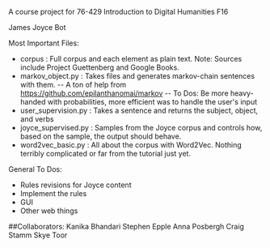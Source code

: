 A course project for 76-429 Introduction to Digital Humanities F16

James Joyce Bot

Most Important Files: 
* corpus : Full corpus and each element as plain text. Note: Sources include Project Guettenberg and Google Books. 
* markov_object.py : Takes files and generates markov-chain sentences with them.
    -- A ton of help from https://github.com/epilanthanomai/markov
    -- To Dos: Be more heavy-handed with probabilities, more efficient was to handle the user's input
* user_supervision.py : Takes a sentence and returns the subject, object, and verbs
* joyce_supervised.py : Samples from the Joyce corpus and controls how, based on the sample, the output should behave. 
* word2vec_basic.py : All about the corpus with Word2Vec. Nothing terribly complicated or far from the tutorial just yet.  

General To Dos: 
* Rules revisions for Joyce content
* Implement the rules
* GUI
* Other web things

##Collaborators: 
Kanika Bhandari
Stephen Epple
Anna Posbergh
Craig Stamm
Skye Toor
